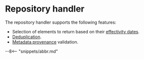 <!-- SPDX-License-Identifier: CC-BY-4.0 -->
<!-- Copyright Contributors to the ODPi Egeria project 2020. -->

# Repository handler 

The repository handler supports the following features:

* Selection of elements to return based on their [effectivity dates](/egeria-docs/features/effectivity-dates/overview).
* [Deduplication](/egeria-docs/features/duplicate-management/overview).
* [Metadata provenance](/egeria-docs/features/metadata-provenance/overview) validation.

--8<-- "snippets/abbr.md"